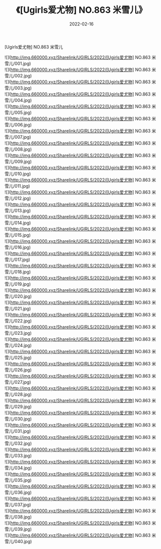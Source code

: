 ﻿---
layout: post
title:  《[Ugirls爱尤物] NO.863 米雪儿》
date:   2022-02-16
img: http://img.660000.xyz/Sharelink/UGIRLS/2022/[Ugirls爱尤物] NO.863 米雪儿/000.jpg
categories: [美女, 清纯, 唯美]
---

[Ugirls爱尤物] NO.863 米雪儿

 ![](http://img.660000.xyz/Sharelink/UGIRLS/2022/[Ugirls爱尤物] NO.863 米雪儿/001.jpg) <br>![](http://img.660000.xyz/Sharelink/UGIRLS/2022/[Ugirls爱尤物] NO.863 米雪儿/002.jpg) <br>![](http://img.660000.xyz/Sharelink/UGIRLS/2022/[Ugirls爱尤物] NO.863 米雪儿/003.jpg) <br>![](http://img.660000.xyz/Sharelink/UGIRLS/2022/[Ugirls爱尤物] NO.863 米雪儿/004.jpg) <br>![](http://img.660000.xyz/Sharelink/UGIRLS/2022/[Ugirls爱尤物] NO.863 米雪儿/005.jpg) <br>![](http://img.660000.xyz/Sharelink/UGIRLS/2022/[Ugirls爱尤物] NO.863 米雪儿/006.jpg) <br>![](http://img.660000.xyz/Sharelink/UGIRLS/2022/[Ugirls爱尤物] NO.863 米雪儿/007.jpg) <br>![](http://img.660000.xyz/Sharelink/UGIRLS/2022/[Ugirls爱尤物] NO.863 米雪儿/008.jpg) <br>![](http://img.660000.xyz/Sharelink/UGIRLS/2022/[Ugirls爱尤物] NO.863 米雪儿/009.jpg) <br>![](http://img.660000.xyz/Sharelink/UGIRLS/2022/[Ugirls爱尤物] NO.863 米雪儿/010.jpg) <br>![](http://img.660000.xyz/Sharelink/UGIRLS/2022/[Ugirls爱尤物] NO.863 米雪儿/011.jpg) <br>![](http://img.660000.xyz/Sharelink/UGIRLS/2022/[Ugirls爱尤物] NO.863 米雪儿/012.jpg) <br>![](http://img.660000.xyz/Sharelink/UGIRLS/2022/[Ugirls爱尤物] NO.863 米雪儿/013.jpg) <br>![](http://img.660000.xyz/Sharelink/UGIRLS/2022/[Ugirls爱尤物] NO.863 米雪儿/014.jpg) <br>![](http://img.660000.xyz/Sharelink/UGIRLS/2022/[Ugirls爱尤物] NO.863 米雪儿/015.jpg) <br>![](http://img.660000.xyz/Sharelink/UGIRLS/2022/[Ugirls爱尤物] NO.863 米雪儿/016.jpg) <br>![](http://img.660000.xyz/Sharelink/UGIRLS/2022/[Ugirls爱尤物] NO.863 米雪儿/017.jpg) <br>![](http://img.660000.xyz/Sharelink/UGIRLS/2022/[Ugirls爱尤物] NO.863 米雪儿/018.jpg) <br>![](http://img.660000.xyz/Sharelink/UGIRLS/2022/[Ugirls爱尤物] NO.863 米雪儿/019.jpg) <br>![](http://img.660000.xyz/Sharelink/UGIRLS/2022/[Ugirls爱尤物] NO.863 米雪儿/020.jpg) <br>![](http://img.660000.xyz/Sharelink/UGIRLS/2022/[Ugirls爱尤物] NO.863 米雪儿/021.jpg) <br>![](http://img.660000.xyz/Sharelink/UGIRLS/2022/[Ugirls爱尤物] NO.863 米雪儿/022.jpg) <br>![](http://img.660000.xyz/Sharelink/UGIRLS/2022/[Ugirls爱尤物] NO.863 米雪儿/023.jpg) <br>![](http://img.660000.xyz/Sharelink/UGIRLS/2022/[Ugirls爱尤物] NO.863 米雪儿/024.jpg) <br>![](http://img.660000.xyz/Sharelink/UGIRLS/2022/[Ugirls爱尤物] NO.863 米雪儿/025.jpg) <br>![](http://img.660000.xyz/Sharelink/UGIRLS/2022/[Ugirls爱尤物] NO.863 米雪儿/026.jpg) <br>![](http://img.660000.xyz/Sharelink/UGIRLS/2022/[Ugirls爱尤物] NO.863 米雪儿/027.jpg) <br>![](http://img.660000.xyz/Sharelink/UGIRLS/2022/[Ugirls爱尤物] NO.863 米雪儿/028.jpg) <br>![](http://img.660000.xyz/Sharelink/UGIRLS/2022/[Ugirls爱尤物] NO.863 米雪儿/029.jpg) <br>![](http://img.660000.xyz/Sharelink/UGIRLS/2022/[Ugirls爱尤物] NO.863 米雪儿/030.jpg) <br>![](http://img.660000.xyz/Sharelink/UGIRLS/2022/[Ugirls爱尤物] NO.863 米雪儿/031.jpg) <br>![](http://img.660000.xyz/Sharelink/UGIRLS/2022/[Ugirls爱尤物] NO.863 米雪儿/032.jpg) <br>![](http://img.660000.xyz/Sharelink/UGIRLS/2022/[Ugirls爱尤物] NO.863 米雪儿/033.jpg) <br>![](http://img.660000.xyz/Sharelink/UGIRLS/2022/[Ugirls爱尤物] NO.863 米雪儿/034.jpg) <br>![](http://img.660000.xyz/Sharelink/UGIRLS/2022/[Ugirls爱尤物] NO.863 米雪儿/035.jpg) <br>![](http://img.660000.xyz/Sharelink/UGIRLS/2022/[Ugirls爱尤物] NO.863 米雪儿/036.jpg) <br>![](http://img.660000.xyz/Sharelink/UGIRLS/2022/[Ugirls爱尤物] NO.863 米雪儿/037.jpg) <br>![](http://img.660000.xyz/Sharelink/UGIRLS/2022/[Ugirls爱尤物] NO.863 米雪儿/038.jpg) <br>![](http://img.660000.xyz/Sharelink/UGIRLS/2022/[Ugirls爱尤物] NO.863 米雪儿/039.jpg) <br>![](http://img.660000.xyz/Sharelink/UGIRLS/2022/[Ugirls爱尤物] NO.863 米雪儿/040.jpg) <br>